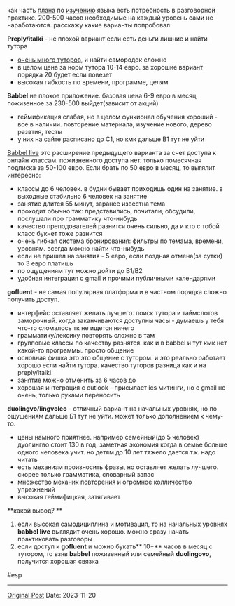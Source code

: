 как часть [плана](997.md) по [изучению](998.md) языка есть потребность в разговорной практике. 200-500 часов необходимые на каждый  уровень сами не наработаются. расскажу какие варианты попробовал:

**Preply/italki** - не плохой вариант если есть деньги лишние и найти тутора
- [очень много туторов,](1690.md) и найти самородок сложно
- в целом цена за норм тутора 10-14 евро. за хорошие вариант порядка 20 будет если повезет
- высокая гибкость по времени, программе, целям

**Babbel** не плохое приложение. базовая цена 6-9 евро в месяц, пожизенное за 230-500 выйдет(зависит от акций)
- геймификация слабая, но в целом функионал обучения хороший - все в наличии. повторение материала, изучение нового, дерево развтия, тесты
- у них на сайте расписано до С1, но кмк дальше В1 тут не уйти

[Babbel live](1669.md) это расширение предыдущего варианта за счет доступа к онлайн классам. пожизненного доступа нет. только помесячная подписка за 50-100 евро. Если брать по 50 евро в месяц, то выгялит интересно:
- классы до 6 человек. в будни бывает приходишь один на занятие. в выходные стабильно 6 человек на занятие
- занятие длится 55 минут, заранее известна тема
- проходит обычно так: представились, почитали, обсудили, послушали про грамматику что-нибудь
- качество преподователей разнится очень сильно, да и кто с тобой класс букнет тоже разнится
- очень гибкая система бронирования: фильтры по темама, времени, уровням. всегда можно найти что-нибудь
- если не пришел на занятия - 5 евро, если поздная отмена(за сутки) то 3 евро платишь
- по ощущениям тут можно дойти до B1/B2
- удобная интеграция с gmail и прочими публичными календарями

**gofluent** - не самая популярная платформа и в частном порядка сложно получить доступ.
- интерфейс оставляет желать лучшего. поиск тутора и таймслотов заморочный. когда заканчиваются доступны часы - думаешь у тебя что-то сломалось тк не ищется ничего
- грамматику/лексику повторять сложно в там
- групповые классы по качеству разнятся. как и в babbel и тут кмк нет какой-то программы. просто общение
- основная фишка это это общение с тутором. и это реально работает хорошо если найти тутора. качество туторов разница как и на preply/italki
- занятие можно отменить за 6 часов до
- хорошая интеграция с outlook - присылает ics митинги, но с gmail не очень, только руками переносить

**duolingvo/lingvoleo** - отличный вариант на начальных уровнях, но по ощущениям дальше Б1 тут не уйти. может только дополнением к чему-то.
- цены намного приятнее. например семейный(до 5 человек) дуолингво стоит 130 в год. заметная экономия когда в семье больше одного человека учит. но детям до 10 лет тяжело дается т.к. надо читать
- есть механизм произносить фразы, но оставляет желать лучшего. скорее только грамматика, словарный запас
- множество механик повторения и огромное колличество упражнений
- высокая геймифицкая, затягивает

**какой вывод? **
1. если высокая самодициплина и мотивация, то на начальных уровнях **babbel live** выглядит очень хорошо. можно сразу начать практиковать разговоры
2. если доступ к **gofluent** и можно букать** 10+** часов в месяц с тутором, то взяв **babbel** пожизенный или семейный **duolingovo**, получится хорошая связка

#esp

---
[Original Post](https://t.me/lev2tarragona/1723)
Date: 2023-11-20
